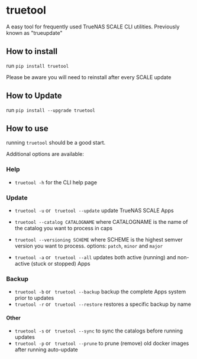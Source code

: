 # truetool
A easy tool for frequently used TrueNAS SCALE CLI utilities.
Previously known as "trueupdate"

## How to install

run `pip install truetool`

Please be aware you will need to reinstall after every SCALE update

## How to Update

run `pip install --upgrade truetool`

## How to use

running `truetool` should be a good start.

Additional options are available:

### Help

- `truetool -h` for the CLI help page


### Update

- `truetool -u` or ` truetool --update` update TrueNAS SCALE Apps


- `truetool --catalog CATALOGNAME` where CATALOGNAME is the name of the catalog you want to process in caps
- `truetool --versioning SCHEME` where SCHEME is the highest semver version you want to process. options: `patch`, `minor` and `major`
- `truetool -a` or ` truetool --all` updates both active (running) and non-active (stuck or stopped) Apps


### Backup
- `truetool -b` or ` truetool --backup` backup the complete Apps system prior to updates
- `truetool -r` or ` truetool --restore` restores a specific backup by name

#### Other

- `truetool -s` or ` truetool --sync` to sync the catalogs before running updates
- `truetool -p` or ` truetool --prune` to prune (remove) old docker images after running auto-update